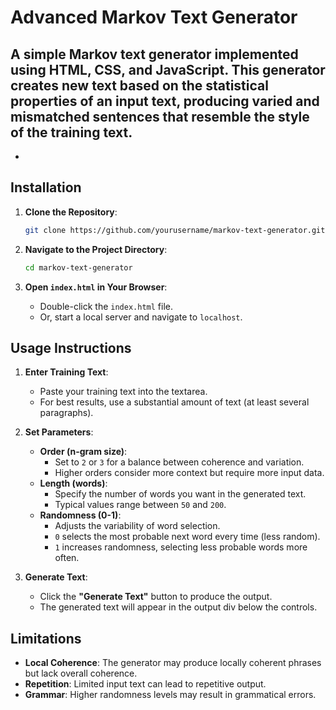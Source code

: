 # Advanced Markov Text Generator

A simple Markov text generator implemented using HTML, CSS, and JavaScript. This generator creates new text based on the statistical properties of an input text, producing varied and mismatched sentences that resemble the style of the training text.
-

-

## Installation

1. **Clone the Repository**:

   ```bash
   git clone https://github.com/yourusername/markov-text-generator.git
   ```

2. **Navigate to the Project Directory**:

   ```bash
   cd markov-text-generator
   ```

3. **Open `index.html` in Your Browser**:

   - Double-click the `index.html` file.
   - Or, start a local server and navigate to `localhost`.

## Usage Instructions

1. **Enter Training Text**:

   - Paste your training text into the textarea.
   - For best results, use a substantial amount of text (at least several paragraphs).

2. **Set Parameters**:

   - **Order (n-gram size)**:
     - Set to `2` or `3` for a balance between coherence and variation.
     - Higher orders consider more context but require more input data.
   - **Length (words)**:
     - Specify the number of words you want in the generated text.
     - Typical values range between `50` and `200`.
   - **Randomness (0-1)**:
     - Adjusts the variability of word selection.
     - `0` selects the most probable next word every time (less random).
     - `1` increases randomness, selecting less probable words more often.

3. **Generate Text**:

   - Click the **"Generate Text"** button to produce the output.
   - The generated text will appear in the output div below the controls.


## Limitations

- **Local Coherence**: The generator may produce locally coherent phrases but lack overall coherence.
- **Repetition**: Limited input text can lead to repetitive output.
- **Grammar**: Higher randomness levels may result in grammatical errors.
